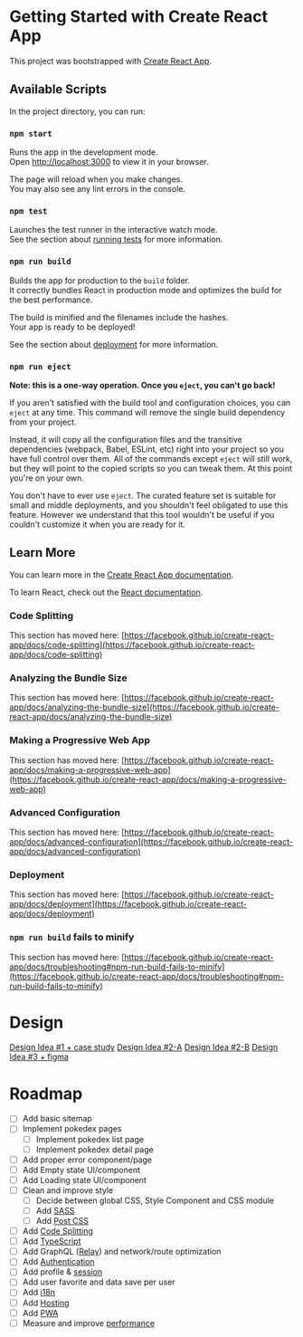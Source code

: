 # Getting Started with Create React App

This project was bootstrapped with [Create React App](https://github.com/facebook/create-react-app).

## Available Scripts

In the project directory, you can run:

### `npm start`

Runs the app in the development mode.\
Open [http://localhost:3000](http://localhost:3000) to view it in your browser.

The page will reload when you make changes.\
You may also see any lint errors in the console.

### `npm test`

Launches the test runner in the interactive watch mode.\
See the section about [running tests](https://facebook.github.io/create-react-app/docs/running-tests) for more information.

### `npm run build`

Builds the app for production to the `build` folder.\
It correctly bundles React in production mode and optimizes the build for the best performance.

The build is minified and the filenames include the hashes.\
Your app is ready to be deployed!

See the section about [deployment](https://facebook.github.io/create-react-app/docs/deployment) for more information.

### `npm run eject`

**Note: this is a one-way operation. Once you `eject`, you can't go back!**

If you aren't satisfied with the build tool and configuration choices, you can `eject` at any time. This command will remove the single build dependency from your project.

Instead, it will copy all the configuration files and the transitive dependencies (webpack, Babel, ESLint, etc) right into your project so you have full control over them. All of the commands except `eject` will still work, but they will point to the copied scripts so you can tweak them. At this point you're on your own.

You don't have to ever use `eject`. The curated feature set is suitable for small and middle deployments, and you shouldn't feel obligated to use this feature. However we understand that this tool wouldn't be useful if you couldn't customize it when you are ready for it.

## Learn More

You can learn more in the [Create React App documentation](https://facebook.github.io/create-react-app/docs/getting-started).

To learn React, check out the [React documentation](https://reactjs.org/).

### Code Splitting

This section has moved here: [https://facebook.github.io/create-react-app/docs/code-splitting](https://facebook.github.io/create-react-app/docs/code-splitting)

### Analyzing the Bundle Size

This section has moved here: [https://facebook.github.io/create-react-app/docs/analyzing-the-bundle-size](https://facebook.github.io/create-react-app/docs/analyzing-the-bundle-size)

### Making a Progressive Web App

This section has moved here: [https://facebook.github.io/create-react-app/docs/making-a-progressive-web-app](https://facebook.github.io/create-react-app/docs/making-a-progressive-web-app)

### Advanced Configuration

This section has moved here: [https://facebook.github.io/create-react-app/docs/advanced-configuration](https://facebook.github.io/create-react-app/docs/advanced-configuration)

### Deployment

This section has moved here: [https://facebook.github.io/create-react-app/docs/deployment](https://facebook.github.io/create-react-app/docs/deployment)

### `npm run build` fails to minify

This section has moved here: [https://facebook.github.io/create-react-app/docs/troubleshooting#npm-run-build-fails-to-minify](https://facebook.github.io/create-react-app/docs/troubleshooting#npm-run-build-fails-to-minify)


# Design

[Design Idea #1 + case study](https://www.behance.net/gallery/158115601/Pokedex-App-Case-Study)
[Design Idea #2-A](https://dribbble.com/shots/6545819-Pokedex-App)
[Design Idea #2-B](https://dribbble.com/shots/6563578-Pokedex-App-Animation)
[Design Idea #3 + figma](https://www.figma.com/community/file/1202971127473077147)

# Roadmap

- [ ] Add basic sitemap
- [ ] Implement pokedex pages
  - [ ] Implement pokedex list page
  - [ ] Implement pokedex detail page
- [ ] Add proper error component/page
- [ ] Add Empty state UI/component
- [ ] Add Loading state UI/component
- [ ] Clean and improve style
  - [ ] Decide between global CSS, Style Component and CSS module
  - [ ] Add [SASS](https://create-react-app.dev/docs/adding-a-sass-stylesheet)
  - [ ] Add [Post CSS](https://create-react-app.dev/docs/post-processing-css)
- [ ] Add [Code Splitting](https://create-react-app.dev/docs/code-splitting)
- [ ] Add [TypeScript](https://create-react-app.dev/docs/adding-typescript)
- [ ] Add GraphQL ([Relay](https://create-react-app.dev/docs/adding-relay)) and network/route optimization
- [ ] Add [Authentication](https://dev.to/hramonpereira/how-to-manage-user-authentication-in-reactjs-nextjs-vuejs-and-nuxtjs-using-clerk-136l?context=digest)
- [ ] Add profile & [session](https://www.sitepoint.com/react-cookies-sessions/)
- [ ] Add user favorite and data save per user
- [ ] Add [i18n](https://lokalise.com/blog/react-i18n-intl/)
- [ ] Add [Hosting](https://create-react-app.dev/docs/deployment)
- [ ] Add [PWA](https://create-react-app.dev/docs/making-a-progressive-web-app)
- [ ] Measure and improve [performance](https://create-react-app.dev/docs/measuring-performance)
